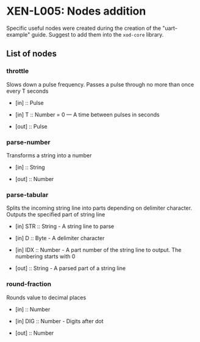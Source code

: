 # XEN-L005: Nodes addition

Specific useful nodes were created during the creation of the "uart-example" guide. Suggest to add them into the `xod-core` library.

## List of nodes

### throttle

Slows down a pulse frequency. Passes a pulse through no more than once every T seconds

- [in] :: Pulse 
- [in] T :: Number = 0 — A time between pulses in seconds 

- [out] :: Pulse

### parse-number

Transforms a string into a number

- [in] :: String

- [out] :: Number

### parse-tabular

Splits the incoming string line into parts depending on delimiter character. Outputs the specified part of string line

- [in] STR :: String - A string line to parse
- [in] D :: Byte - A delimiter character 
- [in] IDX :: Number - A part number of the string line to output. The numbering starts with 0

- [out] :: String - A parsed part of a string line

### round-fraction

Rounds value to decimal places

- [in] :: Number 
- [in] DIG :: Number - Digits after dot

- [out] :: Number 
